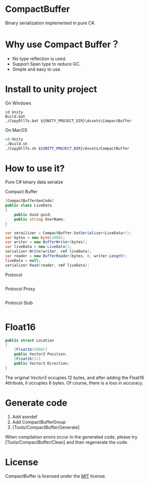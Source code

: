 # CompactBuffer

Binary serialization implemented in pure C#.

# Why use Compact Buffer？

* No type reflection is used.
* Support Span type to reduce GC.
* Simple and easy to use.

# Install to unity project

On Windows
```dos
cd Unity
Build.bat
./CopyDllTo.bat ${UNITY_PROJECT_DIR}\Assets\CompactBuffer
```

On MacOS
```bash
cd Unity
./Build.sh
./CopyDllTo.sh ${UNITY_PROJECT_DIR}/Assets/CompactBuffer
```

# How to use it?
Pure C# binary data serialze

Compact Buffer
```cs
[CompactBufferGenCode]
public class LiveData
{
    public Guid guid;
    public string UserName;
}

var serailizer = CompactBuffer.GetSerializer<LiveData>();
var bytes = new byte[1000];
var writer = new BufferWriter(bytes);
var liveData = new LiveData();
serializer.Write(writer, ref liveData);
var reader = new BufferReader(bytes, 0, writer.Length);
liveData = null;
serializer.Read(reader, ref liveData);
```

Protocol

```cs
```

Protocol Proxy

```cs
```

Protocol Stub

```cs
```

# Float16

```cs
public struct Location
{
    [Float16(1000)]
    public Vector3 Position;
    [Float16(1)]
    public Vector3 Direction;
}
```

The original Vector3 occupies 12 bytes, and after adding the Float16 Attribute, it occupies 6 bytes. Of course, there is a loss in accuracy.

# Generate code

1. Add asmdef
2. Add CompactBufferGroup
3. [Tools/CompactBuffer/Generate]

When compilation errors occur in the generated code, please try [Tools/CompactBuffer/Clean] and then regenerate the code.

# License

CompactBuffer is licensed under the [MIT](LICENSE) license.